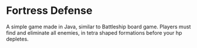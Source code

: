 # Fortress Defense

A simple game made in Java, similar to Battleship board game. Players must find and eliminate all enemies, in tetra shaped formations before your hp depletes.

